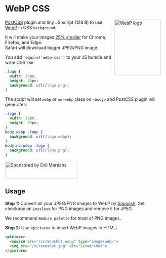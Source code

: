 # WebP CSS

<img src="https://ai.github.io/webp-css/webp-logo.svg" align="right"
     alt="WebP logo" width="150" height="180">

[PostCSS] plugin and tiny JS script (128 B) to use [WebP] in CSS `background`.

It will make your images [25% smaller] for Chrome, Firefox, and Edge.
Safari will download bigger JPEG/PNG image.

You add `require('webp-css')` to your JS bundle and write CSS like:

```css
.logo {
  width: 30px;
  height: 30px;
  background: url(/logo.png);
}
```

The script will set `webp` or `no-webp` class on `<body>`
and PostCSS plugin will generates:

```css
.logo {
  width: 30px;
  height: 30px;
}
body.webp .logo {
  background: url(/logo.webp);
}
body.no-webp .logo {
  background: url(/logo.png);
}
```

[25% smaller]: https://developers.google.com/speed/webp/docs/webp_lossless_alpha_study#results
[PostCSS]: https://github.com/postcss/postcss
[WebP]: https://en.wikipedia.org/wiki/WebP

<a href="https://evilmartians.com/?utm_source=webp-css">
  <img src="https://evilmartians.com/badges/sponsored-by-evil-martians.svg"
       alt="Sponsored by Evil Martians" width="236" height="54">
</a>


## Usage

**Step 1:** Convert all your JPEG/PNG images to WebP by [Squoosh].
Set checkbox on `Lossless` for PNG images and remove it for JPEG.

We recommend `Reduce palette` for most of PNG images.

**Step 2:** Use `<picture>` to insert WebP images in HTML:

```html
<picture>
  <source src="/screenshot.webp" type="image/webp">
  <img src="/screenshot.jpg" alt="Screenshot">
</picture>
```

[Squoosh]: https://squoosh.app/
